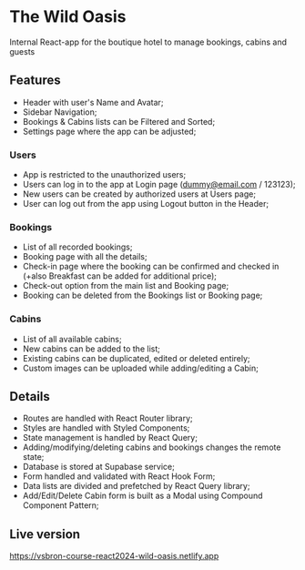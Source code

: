 # The Wild Oasis

Internal React-app for the boutique hotel to manage bookings, cabins and guests

## Features

- Header with user's Name and Avatar;
- Sidebar Navigation;
- Bookings & Cabins lists can be Filtered and Sorted;
- Settings page where the app can be adjusted;

### Users

- App is restricted to the unauthorized users;
- Users can log in to the app at Login page (dummy@email.com / 123123);
- New users can be created by authorized users at Users page;
- User can log out from the app using Logout button in the Header;

### Bookings

- List of all recorded bookings;
- Booking page with all the details;
- Check-in page where the booking can be confirmed and checked in (+also Breakfast can be added for additional price);
- Check-out option from the main list and Booking page;
- Booking can be deleted from the Bookings list or Booking page;

### Cabins

- List of all available cabins;
- New cabins can be added to the list;
- Existing cabins can be duplicated, edited or deleted entirely;
- Custom images can be uploaded while adding/editing a Cabin;

## Details

- Routes are handled with React Router library;
- Styles are handled with Styled Components;
- State management is handled by React Query;
- Adding/modifying/deleting cabins and bookings changes the remote state;
- Database is stored at Supabase service;
- Form handled and validated with React Hook Form;
- Data lists are divided and prefetched by React Query library;
- Add/Edit/Delete Cabin form is built as a Modal using Compound Component Pattern;

## Live version

https://vsbron-course-react2024-wild-oasis.netlify.app
